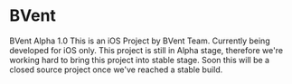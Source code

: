 # BVent
BVent Alpha 1.0
This is an iOS Project by BVent Team.
Currently being developed for iOS only.
This project is still in Alpha stage, therefore we're working hard to bring this project into stable stage.
Soon this will be a closed source project once we've reached a stable build.
